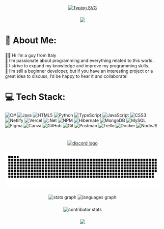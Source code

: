 <div align="center">
<a href="https://git.io/typing-svg"><img src="https://readme-typing-svg.demolab.com?font=Righteous&size=35&pause=1000&width=435&lines=Hi+There!+%F0%9F%91%8B;I'm+Giuseppe+Lopindo." alt="Typing SVG" /></a>
</div>

###

<div align="center">
  <img src="https://visitor-badge.laobi.icu/badge?page_id=gius05.gius05&left_color=blue&left_text=viewers"  />
</div>

###

 # 💫 About Me:

###

<p align="left">🧙‍♂️ Hi I’m a guy from Italy<br>🎯 I’m passionate about programming and everything related to this world.<br>🎀 I strive to expand my knowledge and improve my programming skills.<br>🎊 I’m still a beginner developer, but if you have an interesting project or a great idea to discuss, I’d be happy to hear it and collaborate!</p>


###
  # 💻 Tech Stack:

###

<div align="left">
    <img src="https://img.shields.io/badge/c%23-%23239120.svg?style=for-the-badge&logo=csharp&logoColor=white" alt="C#">
    <img src="https://img.shields.io/badge/java-%23ED8B00.svg?style=for-the-badge&logo=openjdk&logoColor=white" alt="Java">
    <img src="https://img.shields.io/badge/html5-%23E34F26.svg?style=for-the-badge&logo=html5&logoColor=white" alt="HTML5">
    <img src="https://img.shields.io/badge/python-3670A0?style=for-the-badge&logo=python&logoColor=ffdd54" alt="Python">
    <img src="https://img.shields.io/badge/typescript-%23007ACC.svg?style=for-the-badge&logo=typescript&logoColor=white" alt="TypeScript">
    <img src="https://img.shields.io/badge/javascript-%23323330.svg?style=for-the-badge&logo=javascript&logoColor=%23F7DF1E" alt="JavaScript">
    <img src="https://img.shields.io/badge/css3-%231572B6.svg?style=for-the-badge&logo=css3&logoColor=white" alt="CSS3">
    <img src="https://img.shields.io/badge/netlify-%23000000.svg?style=for-the-badge&logo=netlify&logoColor=#00C7B7" alt="Netlify">
    <img src="https://img.shields.io/badge/vercel-%23000000.svg?style=for-the-badge&logo=vercel&logoColor=white" alt="Vercel">
    <img src="https://img.shields.io/badge/.NET-5C2D91?style=for-the-badge&logo=.net&logoColor=white" alt=".Net">
    <img src="https://img.shields.io/badge/NPM-%23CB3837.svg?style=for-the-badge&logo=npm&logoColor=white" alt="NPM">
    <img src="https://img.shields.io/badge/Hibernate-59666C?style=for-the-badge&logo=Hibernate&logoColor=white" alt="Hibernate">
    <img src="https://img.shields.io/badge/MongoDB-%234ea94b.svg?style=for-the-badge&logo=mongodb&logoColor=white" alt="MongoDB">
    <img src="https://img.shields.io/badge/mysql-4479A1.svg?style=for-the-badge&logo=mysql&logoColor=white" alt="MySQL">
    <img src="https://img.shields.io/badge/figma-%23F24E1E.svg?style=for-the-badge&logo=figma&logoColor=white" alt="Figma">
    <img src="https://img.shields.io/badge/Canva-%2300C4CC.svg?style=for-the-badge&logo=Canva&logoColor=white" alt="Canva">
    <img src="https://img.shields.io/badge/github-%23121011.svg?style=for-the-badge&logo=github&logoColor=white" alt="GitHub">
    <img src="https://img.shields.io/badge/git-%23F05033.svg?style=for-the-badge&logo=git&logoColor=white" alt="Git">
    <img src="https://img.shields.io/badge/Postman-FF6C37?style=for-the-badge&logo=postman&logoColor=white" alt="Postman">
    <img src="https://img.shields.io/badge/Trello-%23026AA7.svg?style=for-the-badge&logo=Trello&logoColor=white" alt="Trello">
    <img src="https://img.shields.io/badge/docker-%230db7ed.svg?style=for-the-badge&logo=docker&logoColor=white" alt="Docker">
    <img src="https://img.shields.io/badge/node.js-6DA55F?style=for-the-badge&logo=node.js&logoColor=white" alt="NodeJS">
</div>




###

<br clear="both">

<div align="center">
  <a href="https://dc.gg/code-zero" target="_blank">
    <img src="https://img.shields.io/static/v1?message=Discord&logo=discord&label=&color=7289DA&logoColor=white&labelColor=&style=for-the-badge" height="35" alt="discord logo"  />
  </a>
</div>

###

<picture>
<source media="(prefers-color-schema-dark)" srcset="https://raw.githubusercontent.com/gius05/gius05/output/github-snake-dark.svg"/>
<source media="(prefers-color-schema-light)" srcset="https://raw.githubusercontent.com/gius05/gius05/output/github-snake.svg"/>
<img src="https://raw.githubusercontent.com/gius05/gius05/output/github-snake.svg" alt="Snake animation" />
</picture>

###

<div align="center">
  <img src="https://github-readme-stats.vercel.app/api?username=gius05&hide_title=false&hide_rank=false&show_icons=true&include_all_commits=true&count_private=true&disable_animations=false&theme=dracula&locale=en&hide_border=false" height="150" alt="stats graph"  />
  <img src="https://github-readme-stats.vercel.app/api/top-langs?username=gius05&locale=en&hide_title=false&layout=compact&card_width=320&langs_count=5&theme=dracula&hide_border=false" height="150" alt="languages graph"  />
</div>



###
<div align="center">
<img  src="https://github-contributor-stats.vercel.app/api?username=gius05&limit=5&theme=dark&combine_all_yearly_contributions=true" height="150" alt="contributor stats"/>
</div>

###

<div align="center">
<img src="https://github-readme-streak-stats.herokuapp.com/?user=gius05&theme=dark&hide_border=false"/>
</div>

###
